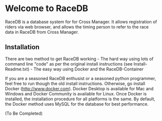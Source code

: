 # Welcome to RaceDB

RaceDB is a database system for for Cross Manager. It allows registration of riders via web browser, and allows the timing person to refer to the race data in RaceDB from Cross Manager.

## Installation

There are two method to get RaceDB working
    - The hard way using lots of command line "code" as per the original install instructions (see Install-Readme.txt)
    - The easy way using Docker and the RaceDB-Container

If you are a seasoned RaceDB enthusist or a seasoned python programmer, feel free to run though the old install instructions. Otherwise, go install Docker (http://www.docker.com). Docker Desktop is available for Mac and Windows and Docker Community is available for Linux. Once Docker is installed, the installation procedure for all platforms is the same. By default, the Docker method uses MySQL for the database for best performance.

(To Be Completed)

